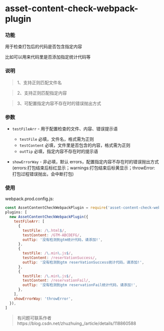 # asset-content-check-webpack-plugin

### 功能

用于检查打包后的代码是否包含指定内容

比如可以用来代码里是否添加指定统计代码等

### 说明

> 1、支持正则匹配文件名

> 2、支持正则匹配指定内容

> 3、可配置指定内容不存在时的错误抛出方式

### 参数

- `testFileArr` - 用于配置检查的文件、内容、错误提示语

  - `testFile` 必填，文件名，格式需为正则
  - `testContent` 必填，文件里是否包含的内容，格式需为正则
  - `outTip` 必填，指定内容不存在时的提示语

- `showErrorWay` - 非必填，默认 errors，配置指定内容不存在时的错误抛出方式(errors:打包结束后标红显示；warnings:打包结束后标黄显示；throwError:打包过程错误抛出，会中断打包)

### 使用

webpack.prod.config.js:

```js
const AssetContentCheckWebpackPlugin = require('asset-content-check-webpack-plugin')
plugins: [
  new AssetContentCheckWebpackPlugin({
    testFileArr: [
      {
        testFile: /\.html$/,
        testContent: /GTM-ABCDEFG/,
        outTip: '没有检测到gtm统计代码，请添加!',
      },
      {
        testFile: /\.min\.js$/,
        testContent: /reserVationSuccess/,
        outTip: '没有检测到gtm reserVationSuccess统计代码，请添加!',
      },
      {
        testFile: /\.min\.js$/,
        testContent: /reservationFail/,
        outTip: '没有检测到gtm reservationFail统计代码，请添加!',
      },
    ],
    showErrorWay: 'throwError',
  }),
]
```

> 有问题可联系作者https://blog.csdn.net/zhuzhuing_/article/details/118860588